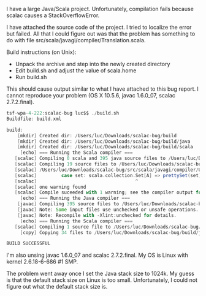 I have a large Java/Scala project. Unfortunately, compilation fails because scalac causes a StackOverflowError. 

I have attached the source code of the project. I tried to localize the error but failed. All that I could figure out was that the problem has something to do with file src/scala/javagi/compiler/Translation.scala.

Build instructions (on Unix):

 - Unpack the archive and step into the newly created directory
 - Edit build.sh and adjust the value of scala.home
 - Run build.sh

This should cause output similar to what I have attached to this bug report.
I cannot reproduce your problem (OS X 10.5.6, javac 1.6.0_07, scalac 2.7.2.final).

```scala
tsf-wpa-4-222:scalac-bug luc$$ ./build.sh 
Buildfile: build.xml

build:
    [mkdir] Created dir: /Users/luc/Downloads/scalac-bug/build
    [mkdir] Created dir: /Users/luc/Downloads/scalac-bug/build/java
    [mkdir] Created dir: /Users/luc/Downloads/scalac-bug/build/scala
     [echo] === Running the Scala compiler ===
   [scalac] Compiling 0 scala and 395 java source files to /Users/luc/Downloads/scalac-bug/build/scala
   [scalac] Compiling 19 source files to /Users/luc/Downloads/scalac-bug/build/scala
   [scalac] /Users/luc/Downloads/scalac-bug/src/scala/javagi/compiler/Utils.scala:148: warning: non variable type-argument A in type pattern is unchecked since it is eliminated by erasure
   [scalac]         case set: scala.collection.Set[A] => prettySet(set)
   [scalac]                                    ^
   [scalac] one warning found
   [scalac] Compile suceeded with 1 warning; see the compiler output for details.
     [echo] === Running the Java compiler ===
    [javac] Compiling 395 source files to /Users/luc/Downloads/scalac-bug/build/java
    [javac] Note: Some input files use unchecked or unsafe operations.
    [javac] Note: Recompile with -Xlint:unchecked for details.
     [echo] === Running the Scala compiler ===
   [scalac] Compiling 1 source file to /Users/luc/Downloads/scalac-bug/build/scala
     [copy] Copying 34 files to /Users/luc/Downloads/scalac-bug/build/java

BUILD SUCCESSFUL
```
I'm also unsing javac 1.6.0_07 and scalac 2.7.2.final. My OS is Linux with kernel 2.6.18-6-686 #1 SMP.

The problem went away once I set the Java stack size to 1024k. My guess is that the default stack size on Linux is too small. Unfortunately, I could not figure out what the default stack size is.
